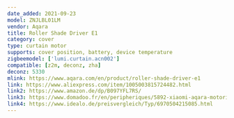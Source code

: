 ```yaml
---
date_added: 2021-09-23
model: ZNJLBL01LM
vendor: Aqara
title: Roller Shade Driver E1
category: cover
type: curtain motor
supports: cover position, battery, device temperature
zigbeemodel: ['lumi.curtain.acn002']
compatible: [z2m, deconz, zha]
deconz: 5330
mlink: https://www.aqara.com/en/product/roller-shade-driver-e1
link: https://www.aliexpress.com/item/1005003815724482.html
link2: https://www.amazon.de/dp/B097YFL7RS/
link3: https://www.domadoo.fr/en/peripheriques/5892-xiaomi-aqara-motorisation-intelligente-pour-store-enrouleur-a-chainette-zigbee-30-rsd-m01-6970504215085.html
link4: https://www.idealo.de/preisvergleich/Typ/6970504215085.html
---
```

